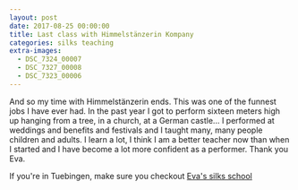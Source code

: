 ```yaml
---
layout: post
date: 2017-08-25 00:00:00
title: Last class with Himmelstänzerin Kompany
categories: silks teaching
extra-images:
  - DSC_7324_00007
  - DSC_7327_00008
  - DSC_7323_00006
---
```


And so my time with Himmelstänzerin ends. This was one of the funnest jobs I
have ever had. In the past year I got to perform sixteen meters high up hanging
from a tree, in a church, at a German castle... I performed at weddings and
benefits and festivals and I taught many, many people children and adults. I
learn a lot, I think I am a better teacher now than when I started and I have
become a lot more confident as a performer. Thank you Eva.

If you're in Tuebingen, make sure you checkout
 <a href="http://www.himmelstaenzerin.de/" target="_blank">Eva's silks school</a>
